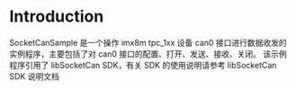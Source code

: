 # Introduction

SocketCanSample 是一个操作 imx8m tpc_1xx 设备 can0 接口进行数据收发的实例程序，主要包括了对 can0 接口的配置、打开、发送、接收、关闭。
该示例程序引用了 libSocketCan SDK，有关 SDK 的使用说明请参考 libSocketCan SDK 说明文档